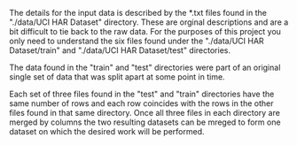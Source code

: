 The details for the input  data is described by the *.txt files found in the "./data/UCI HAR Dataset" directory. These are orginal descriptions and are a bit difficult to tie back to the raw data. For the purposes of this project you only need to understand the six files found under the "./data/UCI HAR Dataset/train" and "./data/UCI HAR Dataset/test" directories.

The data found in the "train" and "test" directories were part of an original single set of data that was split apart at some point in time.

Each set of three files found in the "test" and "train" directories have the same number of rows and each row coincides with the rows in the other files found in that same directory. Once all three files in each directory are merged by columns the two resulting datasets can be mreged to form one dataset on which the desired work will be performed.
